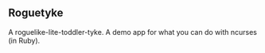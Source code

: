 Roguetyke
---------

A roguelike-lite-toddler-tyke.
A demo app for what you can do with ncurses (in Ruby).
